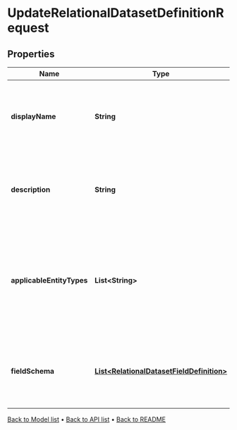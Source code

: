 

# UpdateRelationalDatasetDefinitionRequest


## Properties

| Name | Type | Description | Notes |
|------------ | ------------- | ------------- | -------------|
|**displayName** | **String** | A user-friendly display name for the relational dataset definition. |  |
|**description** | **String** | A detailed description of the relational dataset definition and its purpose. |  [optional] |
|**applicableEntityTypes** | **List&lt;String&gt;** | The types of entities this relational dataset definition can be applied to (e.g. Instrument, Portfolio, etc.). |  |
|**fieldSchema** | [**List&lt;RelationalDatasetFieldDefinition&gt;**](RelationalDatasetFieldDefinition.md) | The schema defining the structure and data types of the relational dataset. |  |



[Back to Model list](../README.md#documentation-for-models) &#8226; [Back to API list](../README.md#documentation-for-api-endpoints) &#8226; [Back to README](../README.md)


